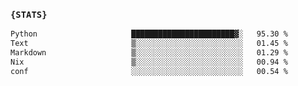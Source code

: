 ### `{STATS}` 
<!--START_SECTION:waka-->

```txt
Python                     ███████████████████████▓░   95.30 %
Text                       ▒░░░░░░░░░░░░░░░░░░░░░░░░   01.45 %
Markdown                   ▒░░░░░░░░░░░░░░░░░░░░░░░░   01.29 %
Nix                        ▒░░░░░░░░░░░░░░░░░░░░░░░░   00.94 %
conf                       ░░░░░░░░░░░░░░░░░░░░░░░░░   00.54 %
```

<!--END_SECTION:waka-->
